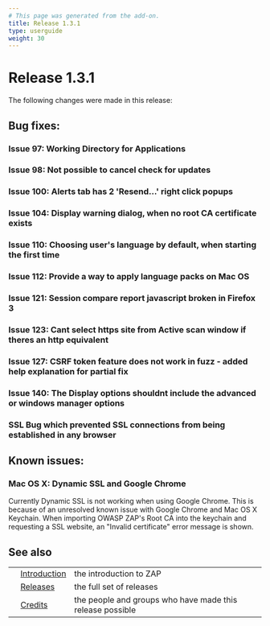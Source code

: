 ```yaml
---
# This page was generated from the add-on.
title: Release 1.3.1
type: userguide
weight: 30
---
```


# Release 1.3.1


The following changes were made in this release:

## Bug fixes:

### Issue 97: Working Directory for Applications

### Issue 98: Not possible to cancel check for updates

### Issue 100: Alerts tab has 2 'Resend...' right click popups

### Issue 104: Display warning dialog, when no root CA certificate exists

### Issue 110: Choosing user's language by default, when starting the first time

### Issue 112: Provide a way to apply language packs on Mac OS

### Issue 121: Session compare report javascript broken in Firefox 3

### Issue 123: Cant select https site from Active scan window if theres an http equivalent

### Issue 127: CSRF token feature does not work in fuzz - added help explanation for partial fix

### Issue 140: The Display options shouldnt include the advanced or windows manager options

### SSL Bug which prevented SSL connections from being established in any browser

## Known issues:

### Mac OS X: Dynamic SSL and Google Chrome

Currently Dynamic SSL is not working when using Google Chrome. This is because of an unresolved known issue with Google Chrome and Mac OS X Keychain. When importing OWASP ZAP's Root CA into the keychain and requesting a SSL website, an "Invalid certificate" error message is shown.

## See also

|   |                                     |                                                           |
|---|-------------------------------------|-----------------------------------------------------------|
|   | [Introduction](/docs/desktop/)      | the introduction to ZAP                                   |
|   | [Releases](/docs/desktop/releases/) | the full set of releases                                  |
|   | [Credits](/docs/desktop/credits/)   | the people and groups who have made this release possible |
